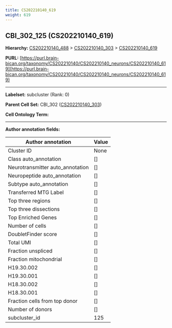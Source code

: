 ```yaml
---
title: CS202210140_619
weight: 619
---
```

## CBI_302_125 (CS202210140_619)
<b>Hierarchy: </b>
[CS202210140_488](../CS202210140_488) >
[CS202210140_303](../CS202210140_303) >
[CS202210140_619](../CS202210140_619)

**PURL:** [https://purl.brain-bican.org/taxonomy/CS202210140/CS202210140_neurons/CS202210140_619](https://purl.brain-bican.org/taxonomy/CS202210140/CS202210140_neurons/CS202210140_619)

---


**Labelset:** subcluster (Rank: 0)

**Parent Cell Set:** CBI_302 ([CS202210140_303](../CS202210140_303))



**Cell Ontology Term:** 

[MARKER GENES.]: #


---

[TRANSFERRED ANNOTATIONS.]: #


[AUTHOR ANNOTATION FIELDS.]: #


**Author annotation fields:**

| Author annotation | Value |
|-------------------|-------|
|Cluster ID|None|
|Class auto_annotation|[]|
|Neurotransmitter auto_annotation|[]|
|Neuropeptide auto_annotation|[]|
|Subtype auto_annotation|[]|
|Transferred MTG Label|[]|
|Top three regions|[]|
|Top three dissections|[]|
|Top Enriched Genes|[]|
|Number of cells|[]|
|DoubletFinder score|[]|
|Total UMI|[]|
|Fraction unspliced|[]|
|Fraction mitochondrial|[]|
|H19.30.002|[]|
|H19.30.001|[]|
|H18.30.002|[]|
|H18.30.001|[]|
|Fraction cells from top donor|[]|
|Number of donors|[]|
|subcluster_id|125|
